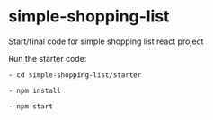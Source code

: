 # simple-shopping-list
Start/final code for simple shopping list react project


Run the starter code:

```
- cd simple-shopping-list/starter

- npm install

- npm start
```

